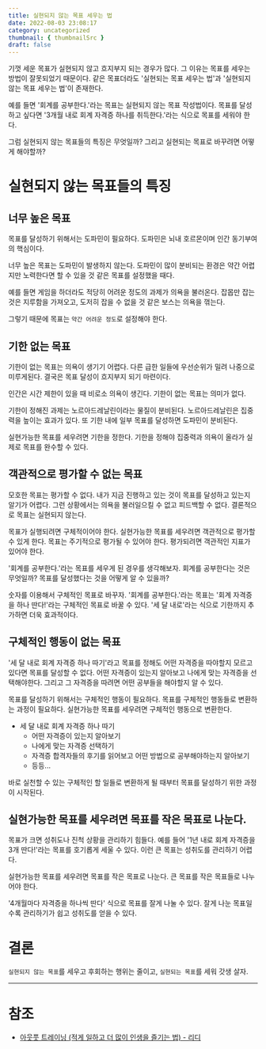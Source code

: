```yaml
---
title: 실현되지 않는 목표 세우는 법
date: 2022-08-03 23:08:17
category: uncategorized
thumbnail: { thumbnailSrc }
draft: false
---
```


기껏 세운 목표가 실현되지 않고 흐지부지 되는 경우가 많다. 그 이유는 목표를 세우는 방법이 잘못되었기 때문이다. 같은 목표더라도 '실현되는 목표 세우는 법'과 '실현되지 않는 목표 세우는 법'이 존재한다.

예를 들면 '회계를 공부한다.'라는 목표는 실현되지 않는 목표 작성법이다. 목표를 달성하고 싶다면 '3개월 내로 회계 자격증 하나를 취득한다.'라는 식으로 목표를 세워야 한다.

그럼 실현되지 않는 목표들의 특징은 무엇일까? 그리고 실현되는 목표로 바꾸려면 어떻게 해야할까?

# 실현되지 않는 목표들의 특징

## 너무 높은 목표

목표를 달성하기 위해서는 도파민이 필요하다. 도파민은 뇌내 호르몬이며 인간 동기부여의 핵심이다.

너무 높은 목표는 도파민이 발생하지 않는다. 도파민이 많이 분비되는 환경은 약간 어렵지만 노력한다면 할 수 있을 것 같은 목표를 설정했을 때다.

예를 들면 게임을 하더라도 적당히 어려운 정도의 과제가 의욕을 불러온다. 잡몹만 잡는 것은 지루함을 가져오고, 도저히 잡을 수 없을 것 같은 보스는 의욕을 꺾는다.

그렇기 때문에 목표는 `약간 어려운 정도`로 설정해야 한다.

## 기한 없는 목표

기한이 없는 목표는 의욕이 생기기 어렵다. 다른 급한 일들에 우선순위가 밀려 나중으로 미루게된다. 결국은 목표 달성이 흐지부지 되기 마련이다.

인간은 시간 제한이 있을 때 비로소 의욕이 생긴다. 기한이 없는 목표는 의미가 없다.

기한이 정해진 과제는 노르아드레날린이라는 물질이 분비된다. 노르아드레날린은 집중력을 높이는 효과가 있다. 또 기한 내에 일부 목표를 달성하면 도파민이 분비된다.

실현가능한 목표를 세우려면 기한을 정한다. 기한을 정해야 집중력과 의욕이 올라가 실제로 목표를 완수할 수 있다.

## 객관적으로 평가할 수 없는 목표

모호한 목표는 평가할 수 없다. 내가 지금 진행하고 있는 것이 목표를 달성하고 있는지 알기가 어렵다. 그런 상황에서는 의욕을 불러일으킬 수 없고 피드백할 수 없다. 결론적으로 목표는 실현되지 않는다.

목표가 실행되려면 구체적이어야 한다. 실현가능한 목표를 세우려면 객관적으로 평가할 수 있게 한다. 목표는 주기적으로 평가될 수 있어야 한다. 평가되려면 객관적인 지표가 있어야 한다.

'회계를 공부한다.'라는 목표를 세우게 된 경우를 생각해보자. 회계를 공부한다는 것은 무엇일까? 목표를 달성했다는 것을 어떻게 알 수 있을까?

숫자를 이용해서 구체적인 목표로 바꾸자. '회계를 공부한다.'라는 목표는 '회계 자격증을 하나 딴다!'라는 구체적인 목표로 바꿀 수 있다. '세 달 내로'라는 식으로 기한까지 추가하면 더욱 효과적이다.

## 구체적인 행동이 없는 목표

'세 달 내로 회계 자격증 하나 따기'라고 목표를 정해도 어떤 자격증을 따야할지 모르고 있다면 목표를 달성할 수 없다. 어떤 자격증이 있는지 알아보고 나에게 맞는 자격증을 선택해야한다. 그리고 그 자격증을 따려면 어떤 공부들을 해야할지 알 수 있다.

목표를 달성하기 위해서는 구체적인 행동이 필요하다. 목표를 구체적인 행동들로 변환하는 과정이 필요하다. 실현가능한 목표를 세우려면 구체적인 행동으로 변환한다.

- 세 달 내로 회계 자격증 하나 따기
  - 어떤 자격증이 있는지 알아보기
  - 나에게 맞는 자격증 선택하기
  - 자격증 합격자들의 후기를 읽어보고 어떤 방법으로 공부해야하는지 알아보기
  - 등등...

바로 실천할 수 있는 구체적인 할 일들로 변환하게 될 때부터 목표를 달성하기 위한 과정이 시작된다.

## 실현가능한 목표를 세우려면 목표를 작은 목표로 나눈다.

목표가 크면 성취도나 진척 상황을 관리하기 힘들다. 예를 들어 '1년 내로 회계 자격증을 3개 딴다!'라는 목표를 호기롭게 세울 수 있다. 이런 큰 목표는 성취도를 관리하기 어렵다.

실현가능한 목표를 세우려면 목표를 작은 목표로 나눈다. 큰 목표를 작은 목표들로 나누어야 한다.

'4개월마다 자격증을 하나씩 딴다' 식으로 목표를 잘게 나눌 수 있다. 잘게 나눈 목표일 수록 관리하기가 쉽고 성취도를 얻을 수 있다.

# 결론

`실현되지 않는 목표`를 세우고 후회하는 행위는 줄이고, `실현되는 목표`를 세워 갓생 살자.

---

# 참조

- [아웃풋 트레이닝 (적게 일하고 더 많이 인생을 즐기는 법) - 리디](https://ridibooks.com/books/1417000020)
